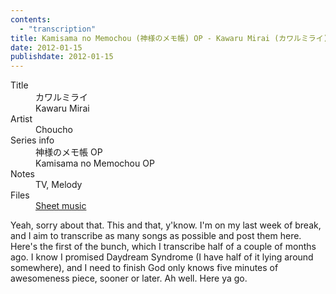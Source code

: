 ```yaml
---
contents:
  - "transcription"
title: Kamisama no Memochou (神様のメモ帳) OP - Kawaru Mirai (カワルミライ)
date: 2012-01-15
publishdate: 2012-01-15
---
```


<dl>
  <dt>Title</dt>
  <dd>カワルミライ</dd>
  <dd>Kawaru Mirai</dd>

  <dt>Artist</dt>
  <dd>Choucho</dd>

  <dt>Series info</dt>
  <dd>神様のメモ帳 OP</dd>
  <dd>Kamisama no Memochou OP</dd>

  <dt>Notes</dt>
  <dd>TV, Melody</dd>

  <dt>Files</dt>
  <dd><a href="/files/sheetmusic/kawaru_mirai.pdf">Sheet music</a></dd>
</dl>

Yeah, sorry about that.  This and that, y'know.  I'm on my last week of
break, and I aim to transcribe as many songs as possible and post them
here.  Here's the first of the bunch, which I transcribe half of a
couple of months ago.  I know I promised Daydream Syndrome (I have half
of it lying around somewhere), and I need to finish God only knows five
minutes of awesomeness piece, sooner or later.  Ah well.  Here ya go.
